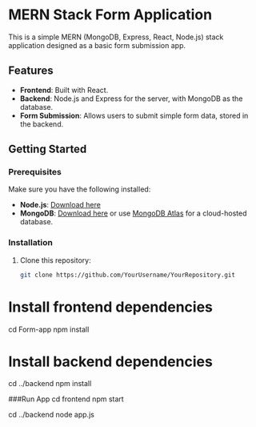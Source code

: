 # MERN Stack Form Application

This is a simple MERN (MongoDB, Express, React, Node.js) stack application designed as a basic form submission app.

## Features

- **Frontend**: Built with React.
- **Backend**: Node.js and Express for the server, with MongoDB as the database.
- **Form Submission**: Allows users to submit simple form data, stored in the backend.

## Getting Started

### Prerequisites

Make sure you have the following installed:

- **Node.js**: [Download here](https://nodejs.org)
- **MongoDB**: [Download here](https://www.mongodb.com/try/download/community) or use [MongoDB Atlas](https://www.mongodb.com/cloud/atlas) for a cloud-hosted database.

### Installation

1. Clone this repository:
   ```bash
   git clone https://github.com/YourUsername/YourRepository.git
# Install frontend dependencies
cd Form-app
npm install

# Install backend dependencies
cd ../backend
npm install

###Run App
cd frontend
npm start

cd ../backend
node app.js

